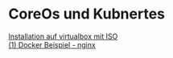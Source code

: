 # CoreOs und Kubnertes

[Installation auf virtualbox mit ISO](doc/install.md)  
[(1) Docker Beispiel - nginx](doc/docker-nginx.md)


 


